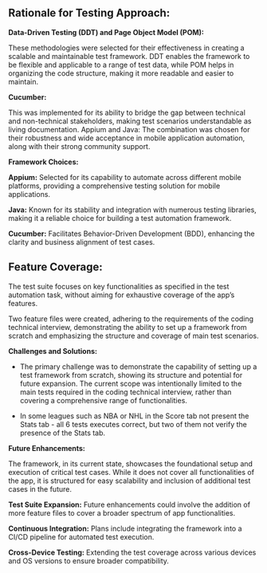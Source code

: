 ## **Rationale for Testing Approach:**

**Data-Driven Testing (DDT) and Page Object Model (POM):** 

These methodologies were selected for their effectiveness in creating a scalable and maintainable test framework. DDT enables the framework to be flexible and applicable to a range of test data, while POM helps in organizing the code structure, making it more readable and easier to maintain.

**Cucumber:** 

This was implemented for its ability to bridge the gap between technical and non-technical stakeholders, making test scenarios understandable as living documentation.
Appium and Java: The combination was chosen for their robustness and wide acceptance in mobile application automation, along with their strong community support.

**Framework Choices:**

**Appium:** Selected for its capability to automate across different mobile platforms, providing a comprehensive testing solution for mobile applications.

**Java:** Known for its stability and integration with numerous testing libraries, making it a reliable choice for building a test automation framework.

**Cucumber:** Facilitates Behavior-Driven Development (BDD), enhancing the clarity and business alignment of test cases.

## **Feature Coverage:**

The test suite focuses on key functionalities as specified in the test automation task, without aiming for exhaustive coverage of the app’s features. 

Two feature files were created, adhering to the requirements of the coding technical interview, demonstrating the ability to set up a framework from scratch and emphasizing the structure and coverage of main test scenarios.

**Challenges and Solutions:**

* The primary challenge was to demonstrate the capability of setting up a test framework from scratch, showing its structure and potential for future expansion. The current scope was intentionally limited to the main tests required in the coding technical interview, rather than covering a comprehensive range of functionalities.


* In some leagues such as NBA or NHL in the Score tab not present the Stats tab - all 6 tests executes correct, but two of them not verify the presence of the Stats tab. 

**Future Enhancements:**

The framework, in its current state, showcases the foundational setup and execution of critical test cases. While it does not cover all functionalities of the app, it is structured for easy scalability and inclusion of additional test cases in the future.

**Test Suite Expansion:** Future enhancements could involve the addition of more feature files to cover a broader spectrum of app functionalities.

**Continuous Integration:** Plans include integrating the framework into a CI/CD pipeline for automated test execution.

**Cross-Device Testing:** Extending the test coverage across various devices and OS versions to ensure broader compatibility.